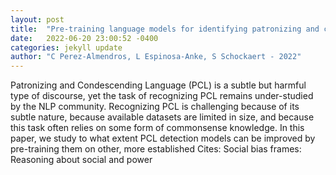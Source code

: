 ```yaml
---
layout: post
title:  "Pre-training language models for identifying patronizing and condescending language: an analysis"
date:   2022-06-20 23:00:52 -0400
categories: jekyll update
author: "C Perez-Almendros, L Espinosa-Anke, S Schockaert - 2022"
---
```

Patronizing and Condescending Language (PCL) is a subtle but harmful type of discourse, yet the task of recognizing PCL remains under-studied by the NLP community. Recognizing PCL is challenging because of its subtle nature, because available datasets are limited in size, and because this task often relies on some form of commonsense knowledge. In this paper, we study to what extent PCL detection models can be improved by pre-training them on other, more established  Cites: Social bias frames: Reasoning about social and power